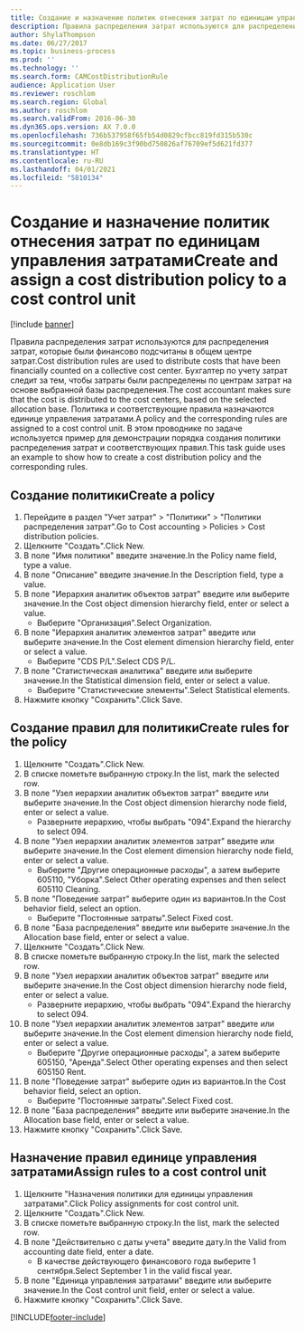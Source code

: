 ```yaml
---
title: Создание и назначение политик отнесения затрат по единицам управления затратами
description: Правила распределения затрат используются для распределения затрат, которые были финансово подсчитаны в общем центре затрат.
author: ShylaThompson
ms.date: 06/27/2017
ms.topic: business-process
ms.prod: ''
ms.technology: ''
ms.search.form: CAMCostDistributionRule
audience: Application User
ms.reviewer: roschlom
ms.search.region: Global
ms.author: roschlom
ms.search.validFrom: 2016-06-30
ms.dyn365.ops.version: AX 7.0.0
ms.openlocfilehash: 736b537958f65fb54d0829cfbcc819fd315b530c
ms.sourcegitcommit: 0e8db169c3f90bd750826af76709ef5d621fd377
ms.translationtype: HT
ms.contentlocale: ru-RU
ms.lasthandoff: 04/01/2021
ms.locfileid: "5810134"
---
```

# <a name="create-and-assign-a-cost-distribution-policy-to-a-cost-control-unit"></a><span data-ttu-id="e7b72-103">Создание и назначение политик отнесения затрат по единицам управления затратами</span><span class="sxs-lookup"><span data-stu-id="e7b72-103">Create and assign a cost distribution policy to a cost control unit</span></span>

[!include [banner](../../includes/banner.md)]

<span data-ttu-id="e7b72-104">Правила распределения затрат используются для распределения затрат, которые были финансово подсчитаны в общем центре затрат.</span><span class="sxs-lookup"><span data-stu-id="e7b72-104">Cost distribution rules are used to distribute costs that have been financially counted on a collective cost center.</span></span> <span data-ttu-id="e7b72-105">Бухгалтер по учету затрат следит за тем, чтобы затраты были распределены по центрам затрат на основе выбранной базы распределения.</span><span class="sxs-lookup"><span data-stu-id="e7b72-105">The cost accountant makes sure that the cost is distributed to the cost centers, based on the selected allocation base.</span></span> <span data-ttu-id="e7b72-106">Политика и соответствующие правила назначаются единице управления затратами.</span><span class="sxs-lookup"><span data-stu-id="e7b72-106">A policy and the corresponding rules are assigned to a cost control unit.</span></span> <span data-ttu-id="e7b72-107">В этом проводнике по задаче используется пример для демонстрации порядка создания политики распределения затрат и соответствующих правил.</span><span class="sxs-lookup"><span data-stu-id="e7b72-107">This task guide uses an example to show how to create a cost distribution policy and the corresponding rules.</span></span>


## <a name="create-a-policy"></a><span data-ttu-id="e7b72-108">Создание политики</span><span class="sxs-lookup"><span data-stu-id="e7b72-108">Create a policy</span></span>
1. <span data-ttu-id="e7b72-109">Перейдите в раздел "Учет затрат" > "Политики" > "Политики распределения затрат".</span><span class="sxs-lookup"><span data-stu-id="e7b72-109">Go to Cost accounting > Policies > Cost distribution policies.</span></span>
2. <span data-ttu-id="e7b72-110">Щелкните "Создать".</span><span class="sxs-lookup"><span data-stu-id="e7b72-110">Click New.</span></span>
3. <span data-ttu-id="e7b72-111">В поле "Имя политики" введите значение.</span><span class="sxs-lookup"><span data-stu-id="e7b72-111">In the Policy name field, type a value.</span></span>
4. <span data-ttu-id="e7b72-112">В поле "Описание" введите значение.</span><span class="sxs-lookup"><span data-stu-id="e7b72-112">In the Description field, type a value.</span></span>
5. <span data-ttu-id="e7b72-113">В поле "Иерархия аналитик объектов затрат" введите или выберите значение.</span><span class="sxs-lookup"><span data-stu-id="e7b72-113">In the Cost object dimension hierarchy field, enter or select a value.</span></span>
    * <span data-ttu-id="e7b72-114">Выберите "Организация".</span><span class="sxs-lookup"><span data-stu-id="e7b72-114">Select Organization.</span></span>  
6. <span data-ttu-id="e7b72-115">В поле "Иерархия аналитик элементов затрат" введите или выберите значение.</span><span class="sxs-lookup"><span data-stu-id="e7b72-115">In the Cost element dimension hierarchy field, enter or select a value.</span></span>
    * <span data-ttu-id="e7b72-116">Выберите "CDS P/L".</span><span class="sxs-lookup"><span data-stu-id="e7b72-116">Select CDS P/L.</span></span>  
7. <span data-ttu-id="e7b72-117">В поле "Статистическая аналитика" введите или выберите значение.</span><span class="sxs-lookup"><span data-stu-id="e7b72-117">In the Statistical dimension field, enter or select a value.</span></span>
    * <span data-ttu-id="e7b72-118">Выберите "Статистические элементы".</span><span class="sxs-lookup"><span data-stu-id="e7b72-118">Select Statistical elements.</span></span>  
8. <span data-ttu-id="e7b72-119">Нажмите кнопку "Сохранить".</span><span class="sxs-lookup"><span data-stu-id="e7b72-119">Click Save.</span></span>

## <a name="create-rules-for-the-policy"></a><span data-ttu-id="e7b72-120">Создание правил для политики</span><span class="sxs-lookup"><span data-stu-id="e7b72-120">Create rules for the policy</span></span>
1. <span data-ttu-id="e7b72-121">Щелкните "Создать".</span><span class="sxs-lookup"><span data-stu-id="e7b72-121">Click New.</span></span>
2. <span data-ttu-id="e7b72-122">В списке пометьте выбранную строку.</span><span class="sxs-lookup"><span data-stu-id="e7b72-122">In the list, mark the selected row.</span></span>
3. <span data-ttu-id="e7b72-123">В поле "Узел иерархии аналитик объектов затрат" введите или выберите значение.</span><span class="sxs-lookup"><span data-stu-id="e7b72-123">In the Cost object dimension hierarchy node field, enter or select a value.</span></span>
    * <span data-ttu-id="e7b72-124">Разверните иерархию, чтобы выбрать "094".</span><span class="sxs-lookup"><span data-stu-id="e7b72-124">Expand the hierarchy to select 094.</span></span>  
4. <span data-ttu-id="e7b72-125">В поле "Узел иерархии аналитик элементов затрат" введите или выберите значение.</span><span class="sxs-lookup"><span data-stu-id="e7b72-125">In the Cost element dimension hierarchy node field, enter or select a value.</span></span>
    * <span data-ttu-id="e7b72-126">Выберите "Другие операционные расходы", а затем выберите 605110, "Уборка".</span><span class="sxs-lookup"><span data-stu-id="e7b72-126">Select Other operating expenses and then select 605110 Cleaning.</span></span>  
5. <span data-ttu-id="e7b72-127">В поле "Поведение затрат" выберите один из вариантов.</span><span class="sxs-lookup"><span data-stu-id="e7b72-127">In the Cost behavior field, select an option.</span></span>
    * <span data-ttu-id="e7b72-128">Выберите "Постоянные затраты".</span><span class="sxs-lookup"><span data-stu-id="e7b72-128">Select Fixed cost.</span></span>  
6. <span data-ttu-id="e7b72-129">В поле "База распределения" введите или выберите значение.</span><span class="sxs-lookup"><span data-stu-id="e7b72-129">In the Allocation base field, enter or select a value.</span></span>
7. <span data-ttu-id="e7b72-130">Щелкните "Создать".</span><span class="sxs-lookup"><span data-stu-id="e7b72-130">Click New.</span></span>
8. <span data-ttu-id="e7b72-131">В списке пометьте выбранную строку.</span><span class="sxs-lookup"><span data-stu-id="e7b72-131">In the list, mark the selected row.</span></span>
9. <span data-ttu-id="e7b72-132">В поле "Узел иерархии аналитик объектов затрат" введите или выберите значение.</span><span class="sxs-lookup"><span data-stu-id="e7b72-132">In the Cost object dimension hierarchy node field, enter or select a value.</span></span>
    * <span data-ttu-id="e7b72-133">Разверните иерархию, чтобы выбрать "094".</span><span class="sxs-lookup"><span data-stu-id="e7b72-133">Expand the hierarchy to select 094.</span></span>  
10. <span data-ttu-id="e7b72-134">В поле "Узел иерархии аналитик элементов затрат" введите или выберите значение.</span><span class="sxs-lookup"><span data-stu-id="e7b72-134">In the Cost element dimension hierarchy node field, enter or select a value.</span></span>
    * <span data-ttu-id="e7b72-135">Выберите "Другие операционные расходы", а затем выберите 605150, "Аренда".</span><span class="sxs-lookup"><span data-stu-id="e7b72-135">Select Other operating expenses and then select 605150 Rent.</span></span>  
11. <span data-ttu-id="e7b72-136">В поле "Поведение затрат" выберите один из вариантов.</span><span class="sxs-lookup"><span data-stu-id="e7b72-136">In the Cost behavior field, select an option.</span></span>
    * <span data-ttu-id="e7b72-137">Выберите "Постоянные затраты".</span><span class="sxs-lookup"><span data-stu-id="e7b72-137">Select Fixed cost.</span></span>  
12. <span data-ttu-id="e7b72-138">В поле "База распределения" введите или выберите значение.</span><span class="sxs-lookup"><span data-stu-id="e7b72-138">In the Allocation base field, enter or select a value.</span></span>
13. <span data-ttu-id="e7b72-139">Нажмите кнопку "Сохранить".</span><span class="sxs-lookup"><span data-stu-id="e7b72-139">Click Save.</span></span>

## <a name="assign-rules-to-a-cost-control-unit"></a><span data-ttu-id="e7b72-140">Назначение правил единице управления затратами</span><span class="sxs-lookup"><span data-stu-id="e7b72-140">Assign rules to a cost control unit</span></span>
1. <span data-ttu-id="e7b72-141">Щелкните "Назначения политики для единицы управления затратами".</span><span class="sxs-lookup"><span data-stu-id="e7b72-141">Click Policy assignments for cost control unit.</span></span>
2. <span data-ttu-id="e7b72-142">Щелкните "Создать".</span><span class="sxs-lookup"><span data-stu-id="e7b72-142">Click New.</span></span>
3. <span data-ttu-id="e7b72-143">В списке пометьте выбранную строку.</span><span class="sxs-lookup"><span data-stu-id="e7b72-143">In the list, mark the selected row.</span></span>
4. <span data-ttu-id="e7b72-144">В поле "Действительно с даты учета" введите дату.</span><span class="sxs-lookup"><span data-stu-id="e7b72-144">In the Valid from accounting date field, enter a date.</span></span>
    * <span data-ttu-id="e7b72-145">В качестве действующего финансового года выберите 1 сентября.</span><span class="sxs-lookup"><span data-stu-id="e7b72-145">Select September 1 in the valid fiscal year.</span></span>  
5. <span data-ttu-id="e7b72-146">В поле "Единица управления затратами" введите или выберите значение.</span><span class="sxs-lookup"><span data-stu-id="e7b72-146">In the Cost control unit field, enter or select a value.</span></span>
6. <span data-ttu-id="e7b72-147">Нажмите кнопку "Сохранить".</span><span class="sxs-lookup"><span data-stu-id="e7b72-147">Click Save.</span></span>



[!INCLUDE[footer-include](../../../includes/footer-banner.md)]